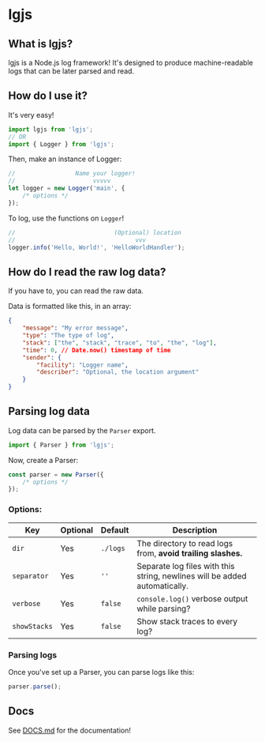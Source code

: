 # lgjs

## What is lgjs?

lgjs is a Node.js log framework! It's designed to produce machine-readable logs that can be later parsed and read.

## How do I use it?

It's very easy!

```js
import lgjs from 'lgjs';
// OR
import { Logger } from 'lgjs';
```

Then, make an instance of Logger:

```js
//                 Name your logger!
//                      vvvvv
let logger = new Logger('main', {
    /* options */
});
```

To log, use the functions on `Logger`!

```js
//                            (Optional) location
//                                  vvv
logger.info('Hello, World!', 'HelloWorldHandler');
```

## How do I read the raw log data?

If you have to, you can read the raw data.

Data is formatted like this, in an array:

```json
{
    "message": "My error message",
    "type": "The type of log",
    "stack": ["the", "stack", "trace", "to", "the", "log"],
    "time": 0, // Date.now() timestamp of time
    "sender": {
        "facility": "Logger name",
        "describer": "Optional, the location argument"
    }
}
```

## Parsing log data

Log data can be parsed by the `Parser` export.

```js
import { Parser } from 'lgjs';
```

Now, create a Parser:

```js
const parser = new Parser({
    /* options */
});
```

### Options:

| Key          | Optional | Default  | Description                                                                |
| ------------ | -------- | -------- | -------------------------------------------------------------------------- |
| `dir`        | Yes      | `./logs` | The directory to read logs from, **avoid trailing slashes.**               |
| `separator`  | Yes      | `''`     | Separate log files with this string, newlines will be added automatically. |
| `verbose`    | Yes      | `false`  | `console.log()` verbose output while parsing?                              |
| `showStacks` | Yes      | `false`  | Show stack traces to every log?                                            |

### Parsing logs

Once you've set up a Parser, you can parse logs like this:

```js
parser.parse();
```

## Docs

See [DOCS.md](DOCS.md) for the documentation!
